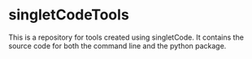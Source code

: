 # singletCodeTools
This is a repository for tools created using singletCode. It contains the source code for both the command line and the python package.
